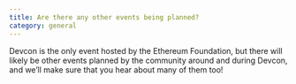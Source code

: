 ```yaml
---
title: Are there any other events being planned?
category: general
---
```


Devcon is the only event hosted by the Ethereum Foundation, but there will likely be other events planned by the community around and during Devcon, and we’ll make sure that you hear about many of them too!
